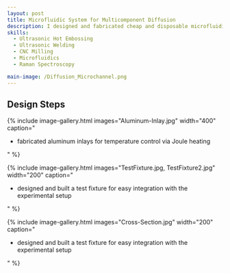 ```yaml
---
layout: post
title: Microfluidic System for Multicomponent Diffusion
description: I designed and fabricated cheap and disposable microfluidic channels to simultaneously determine all diffusion coefficients in liquid mixtures containing two or more substances. 
skills: 
  - Ultrasonic Hot Embossing
  - Ultrasonic Welding
  - CNC Milling
  - Microfluidics
  - Raman Spectroscopy

main-image: /Diffusion_Microchannel.png
---
```


## Design Steps

{% include image-gallery.html 
   images="Aluminum-Inlay.jpg" 
   width="400" 
   caption="<ul>
     <li>fabricated aluminum inlays for temperature control via Joule heating</li>
   </ul>" 
%}

{% include image-gallery.html 
   images="TestFixture.jpg, TestFixture2.jpg" 
   width="200" 
   caption="<ul>
     <li>designed and built a test fixture for easy integration with the experimental setup</li>
   </ul>" 
%}

{% include image-gallery.html 
   images="Cross-Section.jpg" 
   width="200" 
   caption="<ul>
     <li>designed and built a test fixture for easy integration with the experimental setup</li>
   </ul>" 
%}



<!--- designed and fabricated molds for ultrasonic hot embossing
- used ultrasonic hot embossing and ultrasonic welding to create the microchannels
- integrated CNC-milled aluminum inlays for temperature control via Joule heating
- designed and built a test fixture for easy integration with the experimental setup
- used Raman spectroscopy to evaluate the performance of the diffusion experiments
-->

